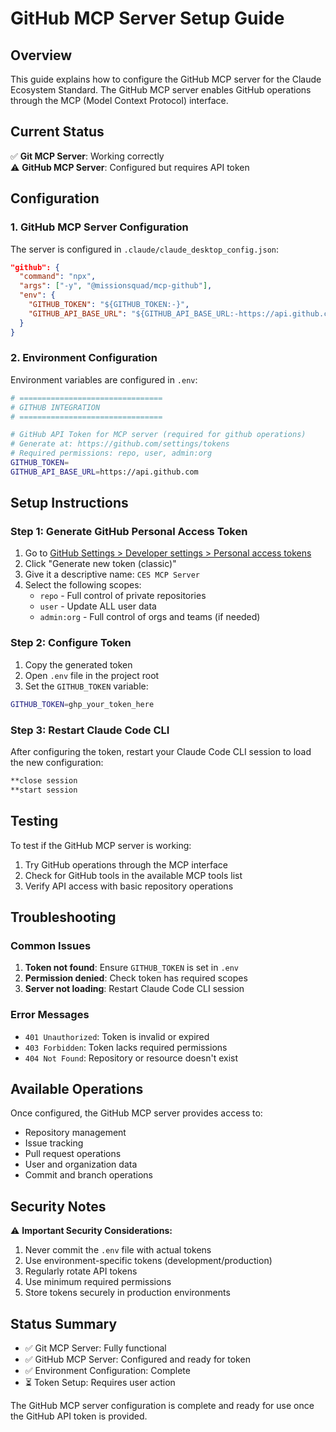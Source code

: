 # GitHub MCP Server Setup Guide

## Overview

This guide explains how to configure the GitHub MCP server for the Claude Ecosystem Standard. The GitHub MCP server enables GitHub operations through the MCP (Model Context Protocol) interface.

## Current Status

✅ **Git MCP Server**: Working correctly  
⚠️ **GitHub MCP Server**: Configured but requires API token

## Configuration

### 1. GitHub MCP Server Configuration

The server is configured in `.claude/claude_desktop_config.json`:

```json
"github": {
  "command": "npx",
  "args": ["-y", "@missionsquad/mcp-github"],
  "env": {
    "GITHUB_TOKEN": "${GITHUB_TOKEN:-}",
    "GITHUB_API_BASE_URL": "${GITHUB_API_BASE_URL:-https://api.github.com}"
  }
}
```

### 2. Environment Configuration

Environment variables are configured in `.env`:

```bash
# ================================
# GITHUB INTEGRATION
# ================================

# GitHub API Token for MCP server (required for github operations)
# Generate at: https://github.com/settings/tokens
# Required permissions: repo, user, admin:org
GITHUB_TOKEN=
GITHUB_API_BASE_URL=https://api.github.com
```

## Setup Instructions

### Step 1: Generate GitHub Personal Access Token

1. Go to [GitHub Settings > Developer settings > Personal access tokens](https://github.com/settings/tokens)
2. Click "Generate new token (classic)"
3. Give it a descriptive name: `CES MCP Server`
4. Select the following scopes:
   - `repo` - Full control of private repositories
   - `user` - Update ALL user data
   - `admin:org` - Full control of orgs and teams (if needed)

### Step 2: Configure Token

1. Copy the generated token
2. Open `.env` file in the project root
3. Set the `GITHUB_TOKEN` variable:

```bash
GITHUB_TOKEN=ghp_your_token_here
```

### Step 3: Restart Claude Code CLI

After configuring the token, restart your Claude Code CLI session to load the new configuration:

```bash
**close session
**start session
```

## Testing

To test if the GitHub MCP server is working:

1. Try GitHub operations through the MCP interface
2. Check for GitHub tools in the available MCP tools list
3. Verify API access with basic repository operations

## Troubleshooting

### Common Issues

1. **Token not found**: Ensure `GITHUB_TOKEN` is set in `.env`
2. **Permission denied**: Check token has required scopes
3. **Server not loading**: Restart Claude Code CLI session

### Error Messages

- `401 Unauthorized`: Token is invalid or expired
- `403 Forbidden`: Token lacks required permissions
- `404 Not Found`: Repository or resource doesn't exist

## Available Operations

Once configured, the GitHub MCP server provides access to:

- Repository management
- Issue tracking
- Pull request operations  
- User and organization data
- Commit and branch operations

## Security Notes

⚠️ **Important Security Considerations:**

1. Never commit the `.env` file with actual tokens
2. Use environment-specific tokens (development/production)
3. Regularly rotate API tokens
4. Use minimum required permissions
5. Store tokens securely in production environments

## Status Summary

- ✅ Git MCP Server: Fully functional
- ✅ GitHub MCP Server: Configured and ready for token
- ✅ Environment Configuration: Complete
- ⏳ Token Setup: Requires user action

The GitHub MCP server configuration is complete and ready for use once the GitHub API token is provided.